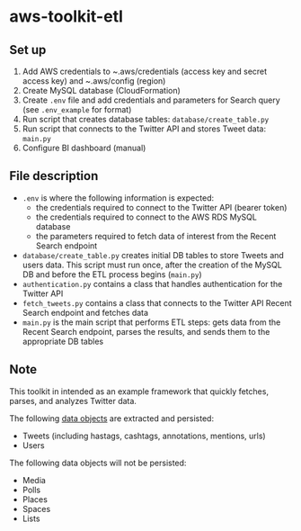 # aws-toolkit-etl

## Set up

1. Add AWS credentials to ~.aws/credentials (access key and secret access key) and ~.aws/config (region)
2. Create MySQL database (CloudFormation)
3. Create `.env` file and add credentials and parameters for Search query (see `.env_example` for format)
4. Run script that creates database tables: `database/create_table.py`
5. Run script that connects to the Twitter API and stores Tweet data: `main.py`
6. Configure BI dashboard (manual)

## File description

* `.env` is where the following information is expected: 
  * the credentials required to connect to the Twitter API (bearer token)
  * the credentials required to connect to the AWS RDS MySQL database
  * the parameters required to fetch data of interest from the Recent Search endpoint
* `database/create_table.py` creates initial DB tables to store Tweets and users data. This script must run once, after the creation of the MySQL DB and before the ETL process begins (`main.py`)
* `authentication.py` contains a class that handles authentication for the Twitter API
* `fetch_tweets.py` contains a class that connects to the Twitter API Recent Search endpoint and fetches data
* `main.py` is the main script that performs ETL steps: gets data from the Recent Search endpoint, parses the results, and sends them to the appropriate DB tables

## Note

This toolkit in intended as an example framework that quickly fetches, parses, and analyzes Twitter data. 

The following [data objects](https://developer.twitter.com/en/docs/twitter-api/data-dictionary/introduction) are extracted and persisted:

* Tweets (including hastags, cashtags, annotations, mentions, urls)
* Users

The following data objects will not be persisted:

* Media
* Polls
* Places
* Spaces
* Lists
